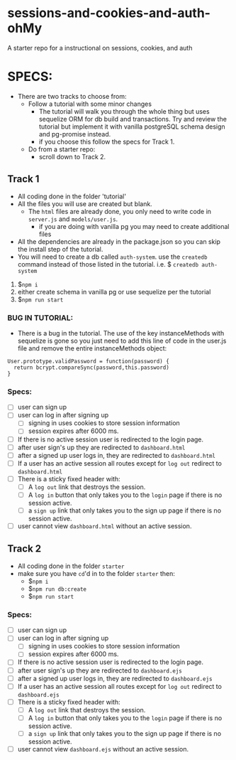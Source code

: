 # sessions-and-cookies-and-auth-ohMy
A starter repo for a instructional on sessions, cookies, and auth

# SPECS:

- There are two tracks to choose from:
  - Follow a tutorial with some minor changes
    - The tutorial will walk you through the whole thing but uses sequelize ORM for db build and transactions. Try and review the tutorial but implement it with vanilla postgreSQL schema design and pg-promise instead.
    - if you choose this follow the specs for Track 1.
  - Do from a starter repo:
    - scroll down to Track 2.

## Track 1
  - All coding done in the folder 'tutorial'
  - All the files you will use are created but blank.
    - The `html` files are already done, you only need to write code in `server.js` and `models/user.js`.
      - if you are doing with vanilla pg you may need to create additional files
  - All the dependencies are already in the package.json so you can skip the install step of the tutorial.
  - You will need to create a db called `auth-system`. use the `createdb` command instead of those listed in the tutorial. i.e. $ `createdb auth-system`

  1. $`npm i`
  1. either create schema in vanilla pg or use sequelize per the tutorial
  1. $`npm run start`

### BUG IN TUTORIAL:
- There is a bug in the tutorial. The use of the key instanceMethods with sequelize is gone so you just need to add this line of code in the user.js file and remove the entire instanceMethods object:
```
User.prototype.validPassword = function(password) {
  return bcrypt.compareSync(password,this.password)  
}
```

### Specs:
- [ ] user can sign up
- [ ] user can log in after signing up
  - [ ] signing in uses cookies to store session information
  - [ ] session expires after 6000 ms.
- [ ] If there is no active session user is redirected to the login page.
- [ ] after user sign's up they are redirected to `dashboard.html`
- [ ] after a signed up user logs in, they are redirected to `dashboard.html`
- [ ] If a user has an active session all routes except for `log out` redirect to `dashboard.html`
- [ ] There is a sticky fixed header with:
  - [ ] A `log out` link that destroys the session.
  - [ ] A `log in` button that only takes you to the `login` page if there is no session active.
  - [ ] a `sign up` link that only takes you to the sign up page if there is no session active.
- [ ] user cannot view `dashboard.html` without an active session.

## Track 2
  - All coding done in the folder `starter`
  - make sure you have `cd`'d in to the folder `starter` then:
    - $`npm i`
    - $`npm run db:create`
    - $`npm run start`

### Specs:
- [ ] user can sign up
- [ ] user can log in after signing up
  - [ ] signing in uses cookies to store session information
  - [ ] session expires after 6000 ms.
- [ ] If there is no active session user is redirected to the login page.
- [ ] after user sign's up they are redirected to `dashboard.ejs`
- [ ] after a signed up user logs in, they are redirected to `dashboard.ejs`
- [ ] If a user has an active session all routes except for `log out` redirect to `dashboard.ejs`
- [ ] There is a sticky fixed header with:
  - [ ] A `log out` link that destroys the session.
  - [ ] A `log in` button that only takes you to the `login` page if there is no session active.
  - [ ] a `sign up` link that only takes you to the sign up page if there is no session active.
- [ ] user cannot view `dashboard.ejs` without an active session.
